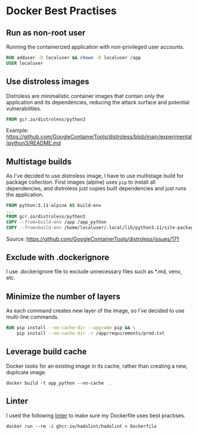 # Docker Best Practises

## Run as non-root user

Running the containerized application with non-privileged user accounts.

```dockerfile
RUN adduser -D localuser && chown -R localuser /app
USER localuser
```

## Use distroless images

Distroless are minimalistic container images that contain only the application
and its dependencies, reducing the attack surface and potential vulnerabilities.

```dockerfile
FROM gcr.io/distroless/python3
```

Example: https://github.com/GoogleContainerTools/distroless/blob/main/experimental/python3/README.md

## Multistage builds

As I've decided to use distroless image, I have to use multistage build 
for package collection. First images (alpine) uses `pip` to install all dependencies,
and distroless just copies built dependencies and just runs the application.

```dockerfile
FROM python:3.11-alpine AS build-env
...
FROM gcr.io/distroless/python3
COPY --from=build-env /app /app_python
COPY --from=build-env /home/localuser/.local/lib/python3.11/site-packages /usr/local/lib/python3.11/site-packages
```

Source: https://github.com/GoogleContainerTools/distroless/issues/171

## Exclude with .dockerignore

I use .dockerignore file to exclude unnecessary files such as *.md, venv, etc.

## Minimize the number of layers

As each command creates new layer of the image, so I've decided to use multi-line commands.

```dockerfile
RUN pip install --no-cache-dir --upgrade pip && \
    pip install --no-cache-dir -r /app/requirements/prod.txt
```

## Leverage build cache

Docker looks for an existing image in its cache, rather than creating a new, duplicate image.

```shell
docker build -t app_python --no-cache  .
```

## Linter

I used the following [linter](https://github.com/hadolint/hadolint) to make sure
my Dockerfile uses best practises.

```shell
docker run --rm -i ghcr.io/hadolint/hadolint < Dockerfile
```